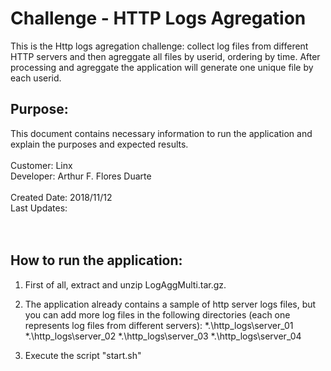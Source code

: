 # Challenge - HTTP Logs Agregation
This is the Http logs agregation challenge: collect log files from different HTTP servers and then agreggate all files by userid, ordering by time. After processing and agreggate the application will generate one unique file by each userid.

## Purpose: 
This document contains necessary information to run the application and explain the purposes and expected results.<br />
<br />
Customer: Linx <br />
Developer: Arthur F. Flores Duarte <br />
<br />
Created Date: 2018/11/12 <br />
Last Updates:  <br />
<br /><br />

## How to run the application:
  1. First of all, extract and unzip LogAggMulti.tar.gz.<br />
  
  2. The application already contains a sample of http server logs files, but you can add more log files in the following directories (each one represents log files from different servers):
    *.\http_logs\server_01
    *.\http_logs\server_02
    *.\http_logs\server_03
    *.\http_logs\server_04
  
  3. Execute the script "start.sh" <br />
  

<br /><br />
